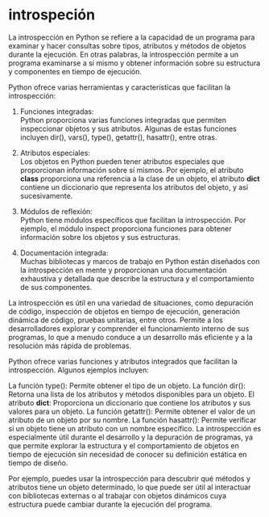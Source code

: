 # introspeción

La introspección en Python se refiere a la capacidad de un programa para examinar y hacer consultas sobre tipos, atributos y métodos de objetos durante la ejecución. En otras palabras, la introspección permite a un programa examinarse a sí mismo y obtener información sobre su estructura y componentes en tiempo de ejecución.

Python ofrece varias herramientas y características que facilitan la introspección:

1. Funciones integradas:     
  Python proporciona varias funciones integradas que permiten inspeccionar objetos y sus atributos. Algunas de estas funciones incluyen dir(), vars(), type(), getattr(), hasattr(), entre otras.

2. Atributos especiales:     
  Los objetos en Python pueden tener atributos especiales que proporcionan información sobre sí mismos. Por ejemplo, el atributo __class__ proporciona una referencia a la clase de un objeto, el atributo __dict__ contiene un diccionario que representa los atributos del objeto, y así sucesivamente.

3. Módulos de reflexión:     
  Python tiene módulos específicos que facilitan la introspección. Por ejemplo, el módulo inspect proporciona funciones para obtener información sobre los objetos y sus estructuras.

4. Documentación integrada:     
  Muchas bibliotecas y marcos de trabajo en Python están diseñados con la introspección en mente y proporcionan una documentación exhaustiva y detallada que describe la estructura y el comportamiento de sus componentes.

La introspección es útil en una variedad de situaciones, como depuración de código, inspección de objetos en tiempo de ejecución, generación dinámica de código, pruebas unitarias, entre otros. Permite a los desarrolladores explorar y comprender el funcionamiento interno de sus programas, lo que a menudo conduce a un desarrollo más eficiente y a la resolución más rápida de problemas.


Python ofrece varias funciones y atributos integrados que facilitan la introspección. Algunos ejemplos incluyen:

La función type(): Permite obtener el tipo de un objeto.
La función dir(): Retorna una lista de los atributos y métodos disponibles para un objeto.
El atributo __dict__: Proporciona un diccionario que contiene los atributos y sus valores para un objeto.
La función getattr(): Permite obtener el valor de un atributo de un objeto por su nombre.
La función hasattr(): Permite verificar si un objeto tiene un atributo con un nombre específico.
La introspección es especialmente útil durante el desarrollo y la depuración de programas, ya que permite explorar la estructura y el comportamiento de objetos en tiempo de ejecución sin necesidad de conocer su definición estática en tiempo de diseño.

Por ejemplo, puedes usar la introspección para descubrir qué métodos y atributos tiene un objeto determinado, lo que puede ser útil al interactuar con bibliotecas externas o al trabajar con objetos dinámicos cuya estructura puede cambiar durante la ejecución del programa.